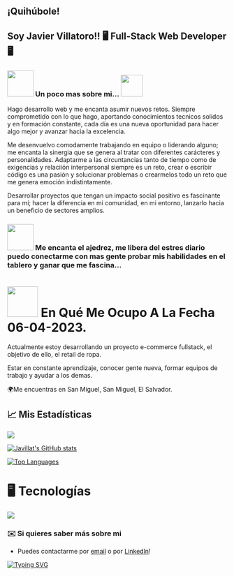 ## ¡Quihúbole!

<!--
**Javillat/Javillat** is a ✨ _special_ ✨ repository because its `README.md` (this file) appears on your GitHub profile.

###
-->
<h2>Soy Javier Villatoro!!   🖥️  Full-Stack Web Developer 🖥️ </h2>

<!--<img align='right' src="https://media.giphy.com/media/26tn33aiTi1jkl6H6/giphy.gif" width="230">-->


<!--
[![Linkedin: Javier](https://img.shields.io/badge/Javier-blue?link=www.linkedin.com/in/javillatoro)]
[![GitHub: Javier](https://img.shields.io/github/followers/Javillat)
-->
### <img src="https://media.giphy.com/media/9POMmQiLkvhRzKFXyT/giphy.gif" width="60"> Un poco mas sobre mi... <img src="https://media.giphy.com/media/2IudUHdI075HL02Pkk/giphy.gif" width="50"> 

Hago desarrollo web y me encanta asumir nuevos retos. Siempre comprometido con lo que hago, aportando conocimientos tecnicos solidos y en formación constante, cada día es una nueva oportunidad para hacer algo mejor y avanzar hacia la excelencia. 

Me desenvuelvo comodamente trabajando en equipo o liderando alguno; me encanta la sinergia que se genera al tratar con diferentes carácteres y personalidades. Adaptarme a las circuntancias tanto de tiempo como de exigencias y relaciión interpersonal siempre es un reto, crear o escribir código es una pasión y solucionar problemas o crearmelos todo un reto que me genera emoción indistintamente.

Desarrollar proyectos que tengan un impacto social positivo es fascinante para mí; hacer la diferencia en mi comunidad, en mi entorno, lanzarlo hacia un beneficio de sectores amplios.

### <img src="https://media.giphy.com/media/9POMmQiLkvhRzKFXyT/giphy.gif" width="60"> Me encanta el ajedrez, me libera del estres diario puedo conectarme con mas gente probar mis habilidades en el tablero y ganar que me fascina... 

# <img src="https://media.giphy.com/media/4rZA5D22301iMgrUNd/giphy.gif" width="70"> En Qué Me Ocupo A La Fecha 06-04-2023.
Actualmente estoy desarrollando un proyecto e-commerce fullstack, el objetivo de ello, el retail de ropa.

Estar en constante aprendizaje, conocer gente nueva, formar equipos de trabajo y ayudar a los demas.

🌍Me encuentras en San Miguel, San Miguel, El Salvador.

## 📈 Mis Estadísticas
<a href="http://www.github.com/Javillat"><img src="https://github-readme-streak-stats.herokuapp.com/?user=Javillat&stroke=ffffff&background=1c1917&ring=0891b2&fire=0891b2&currStreakNum=ffffff&currStreakLabel=0891b2&sideNums=ffffff&sideLabels=ffffff&dates=ffffff&hide_border=true" /></a>

<a href="https://github.com/Javillat"><img src="https://github-readme-stats.vercel.app/api?username=Javillat&show_icons=true&hide=&count_private=true&title_color=0891b2&text_color=ffffff&icon_color=facc15&bg_color=1c1917&hide_border=true&show_icons=true" alt="Javillat's GitHub stats" /></a>

<a href="https://github.com/Javillat" align="left"><img src="https://github-readme-stats.vercel.app/api/top-langs/?username=Javillat&langs_count=10&title_color=0891b2&text_color=0891b2&icon_color=0891b2&bg_color=1c1917&hide_border=true&locale=en&custom_title=Top%20%Languages" alt="Top Languages" /></a>


# 🖥️ Tecnologías
<p align="left">
  <a href="https://skillicons.dev">
    <img src="https://skillicons.dev/icons?i=js,html,css,react,redux,nodejs,express,postgres,mysql,git,github,java,vercel,vscode,eclipse,jquery,materialui,discord&perline=8" />
  </a>
</p>



### ✉️ Si quieres saber más sobre mi
* Puedes contactarme por [email](mailto:wemakesoftx@gmail.com) o por [Linkedln](https://www.linkedin.com/in/javillatoro/)!




[![Typing SVG](https://readme-typing-svg.herokuapp.com?font=Fira+Code&pause=1000&multiline=true&width=550&height=100&lines=El+mundo+necesita+mas+gente+que+ame+lo+que+hace)](https://git.io/typing-svg)





<!--

Here are some ideas to get you started:

- 🔭 I’m currently working on ...
- 🌱 I’m currently learning ...
- 👯 I’m looking to collaborate on ...
- 🤔 I’m looking for help with ...
- 💬 Ask me about ...
- 📫 How to reach me: ...
- 😄 Pronouns: ...
- ⚡ Fun fact: ...
-->
